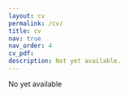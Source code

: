 ```yaml
---
layout: cv
permalink: /cv/
title: cv
nav: true
nav_order: 4
cv_pdf: 
description: Not yet available.
---
```



No yet available
